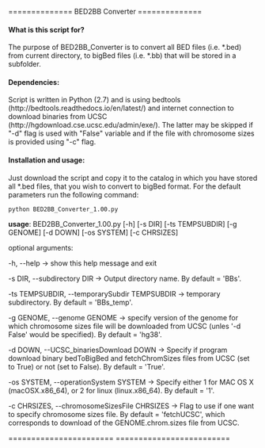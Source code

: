 ============== BED2BB Converter ==============

<h4>What is this script for?</h4>
The purpose of BED2BB_Converter is to convert all BED files (i.e. *.bed) from current directory, to bigBed files (i.e. *.bb) that will be stored in a subfolder.

<h4>Dependencies:</h4>
Script is written in Python (2.7) and is using bedtools (http://bedtools.readthedocs.io/en/latest/) and internet connection to download binaries from UCSC (http://hgdownload.cse.ucsc.edu/admin/exe/). The latter may be skipped if "-d" flag is used with "False" variable and if the file with chromosome sizes is provided using "-c" flag.

<h4>Installation and usage:</h4>
Just download the script and copy it to the catalog in which you have stored all *.bed files, that you wish to convert to bigBed format. 
For the default parameters run the following command:

<code>python BED2BB_Converter_1.00.py</code>


<b>usage</b>: BED2BB_Converter_1.00.py [-h] [-s DIR] [-ts TEMPSUBDIR] [-g GENOME] [-d DOWN] [-os SYSTEM] [-c CHRSIZES]

optional arguments:

-h, --help -> show this help message and exit
  
-s DIR, --subdirectory DIR ->  Output directory name. By default = 'BBs'.
  
-ts TEMPSUBDIR, --temporarySubdir TEMPSUBDIR -> temporary subdirectory. By default = 'BBs_temp'.
  
-g GENOME, --genome GENOME -> specify version of the genome for which chromosome sizes file will be downloaded from UCSC (unles '-d False' would be specified). By default = 'hg38'.
  
-d DOWN, --UCSC_binariesDownload DOWN -> Specify if program download binary bedToBigBed and fetchChromSizes files from UCSC (set to True) or not (set to False). By default = 'True'.
  
-os SYSTEM, --operationSystem SYSTEM -> Specify either 1 for MAC OS X (macOSX.x86_64), or 2 for linux (linux.x86_64). By default = '1'.
  
-c CHRSIZES, --chromosomeSizesFile CHRSIZES -> Flag to use if one want to specify chromosome sizes file. By default = 'fetchUCSC', which corresponds to download of the GENOME.chrom.sizes file from UCSC.
  

======================= =========================

